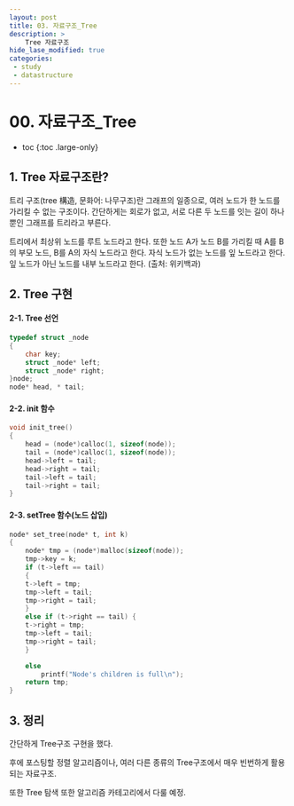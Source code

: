 ```yaml
---
layout: post
title: 03. 자료구조_Tree
description: >
    Tree 자료구조
hide_lase_modified: true
categories:
 - study
 - datastructure
---
```


# 00. 자료구조_Tree

* toc
{:toc .large-only}

## 1. Tree 자료구조란?

트리 구조(tree 構造, 문화어: 나무구조)란 그래프의 일종으로, 여러 노드가 한 노드를 가리킬 수 없는 구조이다. 간단하게는 회로가 없고, 서로 다른 두 노드를 잇는 길이 하나뿐인 그래프를 트리라고 부른다.

트리에서 최상위 노드를 루트 노드라고 한다. 또한 노드 A가 노드 B를 가리킬 때 A를 B의 부모 노드, B를 A의 자식 노드라고 한다. 자식 노드가 없는 노드를 잎 노드라고 한다. 잎 노드가 아닌 노드를 내부 노드라고 한다.
(출처: 위키백과)

## 2. Tree 구현
#### 2-1. Tree 선언
~~~cpp
typedef struct _node
{
	char key;
	struct _node* left;
	struct _node* right;
}node;
node* head, * tail;
~~~

#### 2-2. init 함수
~~~cpp
void init_tree()
{
	head = (node*)calloc(1, sizeof(node));
	tail = (node*)calloc(1, sizeof(node));
	head->left = tail;
	head->right = tail;
	tail->left = tail;
	tail->right = tail;
}
~~~

#### 2-3. setTree 함수(노드 삽입)
~~~cpp
node* set_tree(node* t, int k)
{
	node* tmp = (node*)malloc(sizeof(node));
	tmp->key = k;
	if (t->left == tail)
	{
	t->left = tmp;
	tmp->left = tail;
	tmp->right = tail;
	}
	else if (t->right == tail) {
	t->right = tmp;
	tmp->left = tail;
	tmp->right = tail;
	}

	else
		printf("Node's children is full\n");
	return tmp;
}
~~~

## 3. 정리

간단하게 Tree구조 구현을 했다.

후에 포스팅할 정렬 알고리즘이나, 여러 다른 종류의 Tree구조에서 매우 빈번하게 활용되는 자료구조.

또한 Tree 탐색 또한 알고리즘 카테고리에서 다룰 예정.
